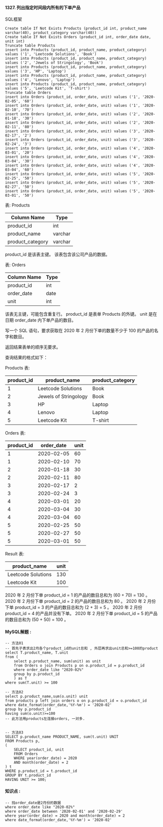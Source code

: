 ####  1327. 列出指定时间段内所有的下单产品

SQL框架

```mysql
Create table If Not Exists Products (product_id int, product_name varchar(40), product_category varchar(40))
Create table If Not Exists Orders (product_id int, order_date date, unit int)
Truncate table Products
insert into Products (product_id, product_name, product_category) values ('1', 'Leetcode Solutions', 'Book')
insert into Products (product_id, product_name, product_category) values ('2', 'Jewels of Stringology', 'Book')
insert into Products (product_id, product_name, product_category) values ('3', 'HP', 'Laptop')
insert into Products (product_id, product_name, product_category) values ('4', 'Lenovo', 'Laptop')
insert into Products (product_id, product_name, product_category) values ('5', 'Leetcode Kit', 'T-shirt')
Truncate table Orders
insert into Orders (product_id, order_date, unit) values ('1', '2020-02-05', '60')
insert into Orders (product_id, order_date, unit) values ('1', '2020-02-10', '70')
insert into Orders (product_id, order_date, unit) values ('2', '2020-01-18', '30')
insert into Orders (product_id, order_date, unit) values ('2', '2020-02-11', '80')
insert into Orders (product_id, order_date, unit) values ('3', '2020-02-17', '2')
insert into Orders (product_id, order_date, unit) values ('3', '2020-02-24', '3')
insert into Orders (product_id, order_date, unit) values ('4', '2020-03-01', '20')
insert into Orders (product_id, order_date, unit) values ('4', '2020-03-04', '30')
insert into Orders (product_id, order_date, unit) values ('4', '2020-03-04', '60')
insert into Orders (product_id, order_date, unit) values ('5', '2020-02-25', '50')
insert into Orders (product_id, order_date, unit) values ('5', '2020-02-27', '50')
insert into Orders (product_id, order_date, unit) values ('5', '2020-03-01', '50')
```

表: Products

| Column Name      | Type    |
| ---------------- | ------- |
| product_id       | int     |
| product_name     | varchar |
| product_category | varchar |

product_id 是该表主键。
该表包含该公司产品的数据。

表: Orders

| Column Name | Type |
| ----------- | ---- |
| product_id  | int  |
| order_date  | date |
| unit        | int  |

该表无主键，可能包含重复行。
product_id 是表单 Products 的外键。
unit 是在日期 order_date 内下单产品的数目。


写一个 SQL 语句，要求获取在 2020 年 2 月份下单的数量不少于 100 的产品的名字和数目。

返回结果表单的顺序无要求。

 

查询结果的格式如下：

Products 表:

| product_id | product_name          | product_category |
| ---------- | --------------------- | ---------------- |
| 1          | Leetcode Solutions    | Book             |
| 2          | Jewels of Stringology | Book             |
| 3          | HP                    | Laptop           |
| 4          | Lenovo                | Laptop           |
| 5          | Leetcode Kit          | T-shirt          |

Orders 表:

| product_id | order_date | unit |
| ---------- | ---------- | ---- |
| 1          | 2020-02-05 | 60   |
| 1          | 2020-02-10 | 70   |
| 2          | 2020-01-18 | 30   |
| 2          | 2020-02-11 | 80   |
| 3          | 2020-02-17 | 2    |
| 3          | 2020-02-24 | 3    |
| 4          | 2020-03-01 | 20   |
| 4          | 2020-03-04 | 30   |
| 4          | 2020-03-04 | 60   |
| 5          | 2020-02-25 | 50   |
| 5          | 2020-02-27 | 50   |
| 5          | 2020-03-01 | 50   |

Result 表:

| product_name       | unit |
| ------------------ | ---- |
| Leetcode Solutions | 130  |
| Leetcode Kit       | 100  |

2020 年 2 月份下单 product_id = 1 的产品的数目总和为 (60 + 70) = 130 。
2020 年 2 月份下单 product_id = 2 的产品的数目总和为 80 。
2020 年 2 月份下单 product_id = 3 的产品的数目总和为 (2 + 3) = 5 。
2020 年 2 月份 product_id = 4 的产品并没有下单。
2020 年 2 月份下单 product_id = 5 的产品的数目总和为 (50 + 50) = 100 。




#### MySQL解题  :

```mysql
-- 方法01
-- 首先子表求出2月各个product_id的unit总和 , 外层再求出unit总和>=100的product
select T.product_name, T.unit
from (
    select p.product_name, sum(unit) as unit
    from Orders o join Products p on o.product_id = p.product_id
    where order_date like "2020-02%"
    group by p.product_id
    ) as T
where sum(T.unit) >= 100

-- 方法02
select p.product_name,sum(o.unit) unit
from products p left join orders o on p.product_id = o.product_id  
where date_format(order_date,'%Y-%m') = '2020-02'
group by p.product_id
having sum(o.unit)>=100
-- 此方法用products左连接orders, 一对多.


-- 方法03
SELECT p.product_name PRODUCT_NAME, sum(t.unit) UNIT
FROM Products p,
(
    SELECT product_id, unit
    FROM Orders
    WHERE year(order_date) = 2020
    AND month(order_date) = 2
) t
WHERE p.product_id = t.product_id
GROUP BY t.product_id
HAVING UNIT >= 100;
```

#### 知识点 :

```myql
-- 找order_date是2月份的数据
where order_date like "2020-02%"
where order_date between '2020-02-01' and '2020-02-29'
where year(order_date) = 2020 and month(order_date) = 2
where date_format(order_date,'%Y-%m') = '2020-02'
```



